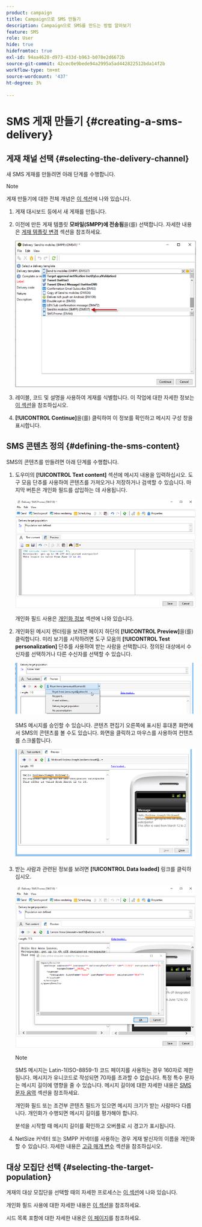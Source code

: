 ```yaml
---
product: campaign
title: Campaign으로 SMS 만들기
description: Campaign으로 SMS를 만드는 방법 알아보기
feature: SMS
role: User
hide: true
hidefromtoc: true
exl-id: 94aa4628-d973-433d-b963-b078e2d6672b
source-git-commit: 42cec0e9bede94a2995a5ad442822512bda14f2b
workflow-type: tm+mt
source-wordcount: '437'
ht-degree: 3%

---
```


# SMS 게재 만들기 {#creating-a-sms-delivery}

## 게재 채널 선택 {#selecting-the-delivery-channel}

새 SMS 게재를 만들려면 아래 단계를 수행합니다.

>[!NOTE]
>
>게재 만들기에 대한 전체 개념은 [이 섹션](steps-about-delivery-creation-steps.md)에 나와 있습니다.

1. 게재 대시보드 등에서 새 게재를 만듭니다.
1. 이전에 만든 게재 템플릿 **모바일(SMPP)에 전송됨**&#x200B;을(를) 선택합니다. 자세한 내용은 [게재 템플릿 변경](sms-set-up.md#changing-the-delivery-template) 섹션을 참조하세요.

   ![](assets/s_user_mobile_wizard.png)

1. 레이블, 코드 및 설명을 사용하여 게재를 식별합니다. 이 작업에 대한 자세한 정보는 [이 섹션](steps-create-and-identify-the-delivery.md#identifying-the-delivery)을 참조하십시오.
1. **[!UICONTROL Continue]**&#x200B;을(를) 클릭하여 이 정보를 확인하고 메시지 구성 창을 표시합니다.

## SMS 콘텐츠 정의 {#defining-the-sms-content}

SMS의 콘텐츠를 만들려면 아래 단계를 수행합니다.

1. 도우미의 **[!UICONTROL Text content]** 섹션에 메시지 내용을 입력하십시오. 도구 모음 단추를 사용하여 콘텐츠를 가져오거나 저장하거나 검색할 수 있습니다. 마지막 버튼은 개인화 필드를 삽입하는 데 사용됩니다.

   ![](assets/s_ncs_user_wizard_sms01_138.png)

   개인화 필드 사용은 [개인화 정보](about-personalization.md) 섹션에 나와 있습니다.

1. 개인화된 메시지 렌더링을 보려면 페이지 하단의 **[!UICONTROL Preview]**&#x200B;을(를) 클릭합니다. 미리 보기를 시작하려면 도구 모음의 **[!UICONTROL Test personalization]** 단추를 사용하여 받는 사람을 선택합니다. 정의된 대상에서 수신자를 선택하거나 다른 수신자를 선택할 수 있습니다.

   ![](assets/s_ncs_user_wizard_sms01_139.png)

   SMS 메시지를 승인할 수 있습니다. 콘텐츠 편집기 오른쪽에 표시된 휴대폰 화면에서 SMS의 콘텐츠를 볼 수도 있습니다. 화면을 클릭하고 마우스를 사용하여 컨텐츠를 스크롤합니다.

   ![](assets/s_ncs_user_wizard_sms01_140.png)

1. 받는 사람과 관련된 정보를 보려면 **[!UICONTROL Data loaded]** 링크를 클릭하십시오.

   ![](assets/s_user_mobile_wizard_sms_02.png)

   >[!NOTE]
   >
   >SMS 메시지는 Latin-1(ISO-8859-1) 코드 페이지를 사용하는 경우 160자로 제한됩니다. 메시지가 유니코드로 작성되면 70자를 초과할 수 없습니다. 특정 특수 문자는 메시지 길이에 영향을 줄 수 있습니다. 메시지 길이에 대한 자세한 내용은 [SMS 문자 음역](#about-character-transliteration) 섹션을 참조하세요.
   >
   >개인화 필드 또는 조건부 콘텐츠 필드가 있으면 메시지 크기가 받는 사람마다 다릅니다. 개인화가 수행되면 메시지 길이를 평가해야 합니다.
   >
   >분석을 시작할 때 메시지 길이를 확인하고 오버플로 시 경고가 표시됩니다.

1. NetSize 커넥터 또는 SMPP 커넥터를 사용하는 경우 게재 발신자의 이름을 개인화할 수 있습니다. 자세한 내용은 [고급 매개 변수](#advanced-parameters) 섹션을 참조하십시오.

## 대상 모집단 선택 {#selecting-the-target-population}

게재의 대상 모집단을 선택할 때의 자세한 프로세스는 [이 섹션](steps-defining-the-target-population.md)에 나와 있습니다.

개인화 필드 사용에 대한 자세한 내용은 [이 섹션](about-personalization.md)을 참조하세요.

시드 목록 포함에 대한 자세한 내용은 [이 페이지](about-seed-addresses.md)를 참조하세요.
